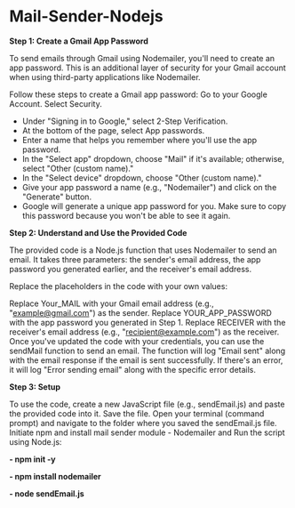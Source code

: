 # Mail-Sender-Nodejs

**Step 1: Create a Gmail App Password**

To send emails through Gmail using Nodemailer, you'll need to create an app password. This is an additional layer of security for your Gmail account when using third-party applications like Nodemailer.

Follow these steps to create a Gmail app password:
Go to your Google Account.
Select Security.
- Under "Signing in to Google," select 2-Step Verification.
- At the bottom of the page, select App passwords.
- Enter a name that helps you remember where you'll use the app password.
- In the "Select app" dropdown, choose "Mail" if it's available; otherwise, select "Other (custom name)."
- In the "Select device" dropdown, choose "Other (custom name)."
- Give your app password a name (e.g., "Nodemailer") and click on the "Generate" button.
- Google will generate a unique app password for you. Make sure to copy this password because you won't be able to see it again.

**Step 2: Understand and Use the Provided Code**

The provided code is a Node.js function that uses Nodemailer to send an email. It takes three parameters: the sender's email address, the app password you generated earlier, and the receiver's email address.

Replace the placeholders in the code with your own values:

Replace Your_MAIL with your Gmail email address (e.g., "example@gmail.com") as the sender.
Replace YOUR_APP_PASSWORD with the app password you generated in Step 1.
Replace RECEIVER with the receiver's email address (e.g., "recipient@example.com") as the receiver.
Once you've updated the code with your credentials, you can use the sendMail function to send an email. The function will log "Email sent" along with the email response if the email is sent successfully. If there's an error, it will log "Error sending email" along with the specific error details.


**Step 3: Setup**

To use the code, create a new JavaScript file (e.g., sendEmail.js) and paste the provided code into it. Save the file.
Open your terminal (command prompt) and navigate to the folder where you saved the sendEmail.js file.
Initiate npm and install mail sender module - Nodemailer and Run the script using Node.js:

**- npm init -y**

**- npm install nodemailer**

**- node sendEmail.js**
